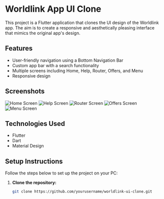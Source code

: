 # Worldlink App UI Clone

This project is a Flutter application that clones the UI design of the Worldlink app. The aim is to create a responsive and aesthetically pleasing interface that mimics the original app's design.

## Features

- User-friendly navigation using a Bottom Navigation Bar
- Custom app bar with a search functionality
- Multiple screens including Home, Help, Router, Offers, and Menu
- Responsive design

## Screenshots

![Home Screen](path/to/home_screen.png)
![Help Screen](path/to/help_screen.png)
![Router Screen](path/to/router_screen.png)
![Offers Screen](path/to/offers_screen.png)
![Menu Screen](path/to/menu_screen.png)

## Technologies Used

- Flutter
- Dart
- Material Design

## Setup Instructions

Follow the steps below to set up the project on your PC:

1. **Clone the repository:**
   ```bash
   git clone https://github.com/yourusername/worldlink-ui-clone.git
